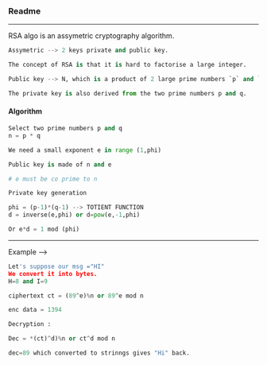 ### Readme

---

RSA algo is an assymetric cryptography algorithm.


```py
Assymetric --> 2 keys private and public key.

The concept of RSA is that it is hard to factorise a large integer.

Public key --> N, which is a product of 2 large prime numbers `p` and `q`.

The private key is also derived from the two prime numbers p and q.
```

#### Algorithm

```py
Select two prime numbers p and q
n = p * q

We need a small exponent e in range (1,phi)

Public key is made of n and e

# e must be co prime to n

Private key generation 

phi = (p-1)*(q-1) --> TOTIENT FUNCTION
d = inverse(e,phi) or d=pow(e,-1,phi)

Or e*d = 1 mod (phi)
```

---

Example --> 

```py
Let's suppose our msg ="HI"
We convert it into bytes.
H=8 and I=9

ciphertext ct = (89^e)%n or 89^e mod n

enc data = 1394

Decryption : 

Dec = *(ct)^d)%n or ct^d mod n

dec=89 which converted to strinngs gives "Hi" back.
```










